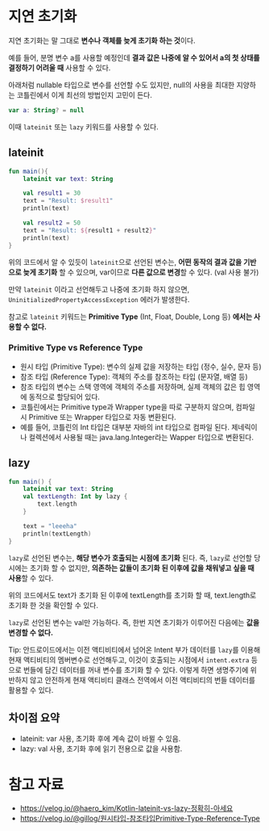 # 지연 초기화 

지연 초기화는 말 그대로 **변수나 객체를 늦게 초기화 하는 것**이다. 

예를 들어, 분명 변수 a를 사용할 예정인데 **결과 값은 나중에 알 수 있어서 a의 첫 상태를 결정하기 어려울 때** 사용할 수 있다. 

아래처럼 nullable 타입으로 변수를 선언할 수도 있지만, null의 사용을 최대한 지양하는 코틀린에서 이게 최선의 방법인지 고민이 든다.

```kotlin
var a: String? = null
```

이때 `lateinit` 또는 `lazy` 키워드를 사용할 수 있다.

## lateinit

```kotlin
fun main(){
    lateinit var text: String 

    val result1 = 30 
    text = "Result: $result1"
    println(text)

    val result2 = 50 
    text = "Result: ${result1 + result2}"
    println(text)
}
```

위의 코드에서 알 수 있듯이 `lateinit`으로 선언된 변수는, **어떤 동작의 결과 값을 기반으로 늦게 초기화** 할 수 있으며, var이므로 **다른 값으로 변경**할 수 있다. (val 사용 불가)

만약 `lateinit` 이라고 선언해두고 나중에 초기화 하지 않으면, `UninitializedPropertyAccessException` 에러가 발생한다. 

참고로 `lateinit` 키워드는 **Primitive Type** (Int, Float, Double, Long 등) **에서는 사용할 수 없다.**

### Primitive Type vs Reference Type

- 원시 타입 (Primitive Type): 변수의 실제 값을 저장하는 타입 (정수, 실수, 문자 등)
- 참조 타입 (Reference Type): 객체의 주소를 참조하는 타입 (문자열, 배열 등)
- 참조 타입의 변수는 스택 영역에 객체의 주소를 저장하며, 실제 객체의 값은 힙 영역에 동적으로 할당되어 있다.
- 코틀린에서는 Primitive type과 Wrapper type을 따로 구분하지 않으며, 컴파일 시 Primitive 또는 Wrapper 타입으로 자동 변환된다. 
- 예를 들어, 코틀린의 Int 타입은 대부분 자바의 int 타입으로 컴파일 된다. 제네릭이나 컬렉션에서 사용될 때는 java.lang.Integer라는 Wapper 타입으로 변환된다.

## lazy 

```kotlin
fun main() {
    lateinit var text: String 
    val textLength: Int by lazy {
        text.length
    }

    text = "leeeha"
    println(textLength)
}
```

`lazy`로 선언된 변수는, **해당 변수가 호출되는 시점에 초기화** 된다. 즉, `lazy`로 선언할 당시에는 초기화 할 수 없지만, **의존하는 값들이 초기화 된 이후에 값을 채워넣고 싶을 때 사용**할 수 있다. 

위의 코드에서도 text가 초기화 된 이후에 textLength를 초기화 할 때, text.length로 초기화 한 것을 확인할 수 있다.

`lazy`로 선언된 변수는 val만 가능하다. 즉, 한번 지연 초기화가 이루어진 다음에는 **값을 변경할 수 없다.** 

Tip: 안드로이드에서는 이전 액티비티에서 넘어온 Intent 부가 데이터를 `lazy`를 이용해 현재 액티비티의 멤버변수로 선언해두고, 이것이 호출되는 시점에서 `intent.extra` 등으로 번들에 담긴 데이터를 꺼내 변수를 초기화 할 수 있다. 이렇게 하면 생명주기에 위반하지 않고 안전하게 현재 액티비티 클래스 전역에서 이전 액티비티의 번들 데이터를 활용할 수 있다.

## 차이점 요약 

- lateinit: var 사용, 초기화 후에 계속 값이 바뀔 수 있음.
- lazy: val 사용, 초기화 후에 읽기 전용으로 값을 사용함. 

# 참고 자료

- https://velog.io/@haero_kim/Kotlin-lateinit-vs-lazy-정확히-아세요
- https://velog.io/@gillog/원시타입-참조타입Primitive-Type-Reference-Type